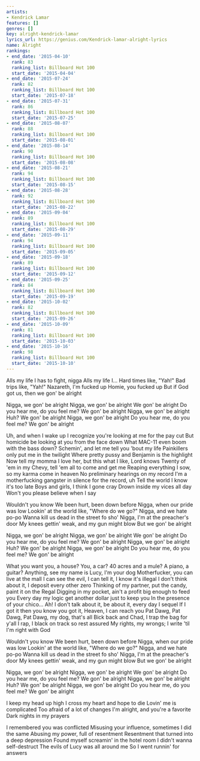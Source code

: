 ```yaml
---
artists:
- Kendrick Lamar
features: []
genres: []
key: alright-kendrick-lamar
lyrics_url: https://genius.com/Kendrick-lamar-alright-lyrics
name: Alright
rankings:
- end_date: '2015-04-10'
  rank: 83
  ranking_list: Billboard Hot 100
  start_date: '2015-04-04'
- end_date: '2015-07-24'
  rank: 82
  ranking_list: Billboard Hot 100
  start_date: '2015-07-18'
- end_date: '2015-07-31'
  rank: 86
  ranking_list: Billboard Hot 100
  start_date: '2015-07-25'
- end_date: '2015-08-07'
  rank: 88
  ranking_list: Billboard Hot 100
  start_date: '2015-08-01'
- end_date: '2015-08-14'
  rank: 90
  ranking_list: Billboard Hot 100
  start_date: '2015-08-08'
- end_date: '2015-08-21'
  rank: 94
  ranking_list: Billboard Hot 100
  start_date: '2015-08-15'
- end_date: '2015-08-28'
  rank: 92
  ranking_list: Billboard Hot 100
  start_date: '2015-08-22'
- end_date: '2015-09-04'
  rank: 89
  ranking_list: Billboard Hot 100
  start_date: '2015-08-29'
- end_date: '2015-09-11'
  rank: 94
  ranking_list: Billboard Hot 100
  start_date: '2015-09-05'
- end_date: '2015-09-18'
  rank: 89
  ranking_list: Billboard Hot 100
  start_date: '2015-09-12'
- end_date: '2015-09-25'
  rank: 84
  ranking_list: Billboard Hot 100
  start_date: '2015-09-19'
- end_date: '2015-10-02'
  rank: 82
  ranking_list: Billboard Hot 100
  start_date: '2015-09-26'
- end_date: '2015-10-09'
  rank: 81
  ranking_list: Billboard Hot 100
  start_date: '2015-10-03'
- end_date: '2015-10-16'
  rank: 98
  ranking_list: Billboard Hot 100
  start_date: '2015-10-10'
---
```

Alls my life I has to fight, nigga
Alls my life I...
Hard times like, "Yah!"
Bad trips like, "Yah!"
Nazareth, I'm fucked up
Homie, you fucked up
But if God got us, then we gon' be alright


Nigga, we gon' be alright
Nigga, we gon' be alright
We gon' be alright
Do you hear me, do you feel me? We gon' be alright
Nigga, we gon' be alright
Huh? We gon' be alright
Nigga, we gon' be alright
Do you hear me, do you feel me? We gon' be alright


Uh, and when I wake up
I recognize you're looking at me for the pay cut
But homicide be looking at you from the face down
What MAC-11 even boom with the bass down?
Schemin', and let me tell you 'bout my life
Painkillers only put me in the twilight
Where pretty pussy and Benjamin is the highlight
Now tell my momma I love her, but this what I like, Lord knows
Twenty of 'em in my Chevy, tell 'em all to come and get me
Reaping everything I sow, so my karma come in heaven
No preliminary hearings on my record
I'm a motherfucking gangster in silence for the record, uh
Tell the world I know it's too late
Boys and girls, I think I gone cray
Drown inside my vices all day
Won't you please believe when I say


Wouldn't you know
We been hurt, been down before
Nigga, when our pride was low
Lookin' at the world like, "Where do we go?"
Nigga, and we hate po-po
Wanna kill us dead in the street fo sho'
Nigga, I'm at the preacher's door
My knees gettin' weak, and my gun might blow
But we gon' be alright


Nigga, we gon' be alright
Nigga, we gon' be alright
We gon' be alright
Do you hear me, do you feel me? We gon' be alright
Nigga, we gon' be alright
Huh? We gon' be alright
Nigga, we gon' be alright
Do you hear me, do you feel me? We gon' be alright


What you want you, a house⁠? You, a car?
40 acres and a mule? A piano, a guitar?
Anything, see my name is Lucy, I'm your dog
Motherfucker, you can live at the mall
I can see the evil, I can tell it, I know it's illegal
I don't think about it, I deposit every other zero
Thinking of my partner, put the candy, paint it on the Regal
Digging in my pocket, ain't a profit big enough to feed you
Every day my logic get another dollar just to keep you
In the presence of your chico... Ah!
I don't talk about it, be about it, every day I sequel
If I got it then you know you got it, Heaven, I can reach you
Pat Dawg, Pat Dawg, Pat Dawg, my dog, that's all
Bick back and Chad, I trap the bag for y'all
I rap, I black on track so rest assured
My rights, my wrongs; I write 'til I'm right with God


Wouldn't you know
We been hurt, been down before
Nigga, when our pride was low
Lookin' at the world like, "Where do we go?"
Nigga, and we hate po-po
Wanna kill us dead in the street fo sho'
Nigga, I'm at the preacher's door
My knees gettin' weak, and my gun might blow
But we gon' be alright


Nigga, we gon' be alright
Nigga, we gon' be alright
We gon' be alright
Do you hear me, do you feel me? We gon' be alright
Nigga, we gon' be alright
Huh? We gon' be alright
Nigga, we gon' be alright
Do you hear me, do you feel me? We gon' be alright


I keep my head up high
I cross my heart and hope to die
Lovin' me is complicated
Too afraid of a lot of changes
I'm alright, and you're a favorite
Dark nights in my prayers


I remembered you was conflicted
Misusing your influence, sometimes I did the same
Abusing my power, full of resentment
Resentment that turned into a deep depression
Found myself screamin' in the hotel room
I didn't wanna self-destruct
The evils of Lucy was all around me
So I went runnin' for answers
